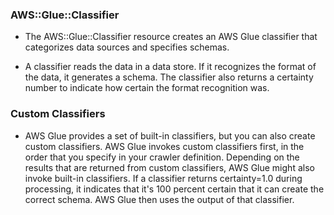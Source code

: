 ### AWS::Glue::Classifier

- The AWS::Glue::Classifier resource creates an AWS Glue classifier that categorizes data sources and specifies schemas.

- A classifier reads the data in a data store. If it recognizes the format of the data, it generates a schema. The classifier also returns a certainty number to indicate how certain the format recognition was.


### Custom Classifiers

- AWS Glue provides a set of built-in classifiers, but you can also create custom classifiers. AWS Glue invokes custom classifiers first, in the order that you specify in your crawler definition. Depending on the results that are returned from custom classifiers, AWS Glue might also invoke built-in classifiers. If a classifier returns certainty=1.0 during processing, it indicates that it's 100 percent certain that it can create the correct schema. AWS Glue then uses the output of that classifier.
